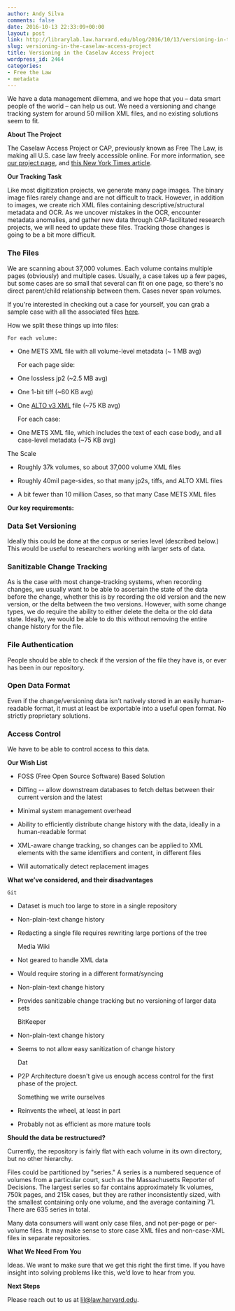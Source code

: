 ```yaml
---
author: Andy Silva
comments: false
date: 2016-10-13 22:33:09+00:00
layout: post
link: http://librarylab.law.harvard.edu/blog/2016/10/13/versioning-in-the-caselaw-access-project/
slug: versioning-in-the-caselaw-access-project
title: Versioning in the Caselaw Access Project
wordpress_id: 2464
categories:
- Free the Law
- metadata
---
```


We have a data management dilemma, and we hope that you – data smart people of the world – can help us out. We need a versioning and change tracking system for around 50 million XML files, and no existing solutions seem to fit.



**About The Project**



The Caselaw Access Project or CAP, previously known as Free The Law, is making all U.S. case law freely accessible online. For more information, see  [our project page](http://lil.law.harvard.edu/projects/caselaw-access-project), and [this New York Times article](http://www.nytimes.com/2015/10/29/us/harvard-law-library-sacrifices-a-trove-for-the-sake-of-a-free-database.html).



**Our Tracking Task**



Like most digitization projects, we generate many page images. The binary image files rarely change and are not difficult to track. However, in addition to images, we create rich XML files containing descriptive/structural metadata and OCR. As we uncover mistakes in the OCR, encounter metadata anomalies, and gather new data through CAP-facilitated research projects, we will need to update these files. Tracking those changes is going to be a bit more difficult.





### The Files





We are scanning about 37,000 volumes. Each volume contains multiple pages (obviously) and multiple cases. Usually, a case takes up a few pages, but some cases are so small that several can fit on one page, so there's no direct parent/child relationship between them. Cases never span volumes. 

If you're interested in checking out a case for yourself, you can grab a sample case with all the associated files [here](https://drive.google.com/file/d/0B0XytYvCOEw-YU41MWNyVEJfNlE/view?usp=sharing). 

How we split these things up into files:






	For each volume:
	
  * One METS XML file with all volume-level metadata (~ 1 MB  avg)





	For each page side:
	
  * One lossless jp2 (~2.5 MB avg)

	
  * One 1-bit tiff (~60 KB avg)

	
  * One [ALTO v3 XML](https://en.wikipedia.org/wiki/ALTO_(XML)) file (~75 KB avg)




	For each case:
	
  * One METS XML file, which includes the text of each case body, and all case-level metadata (~75 KB avg)





The Scale

  * Roughly 37k volumes, so about 37,000 volume XML files


  * Roughly 40mil page-sides, so that many jp2s, tiffs, and ALTO XML files


  * A bit fewer than 10 million Cases, so that many Case METS XML files



**Our key requirements:**




### Data Set Versioning




Ideally this could be done at the corpus or series level (described below.) This would be useful to researchers working with larger sets of data.





### Sanitizable Change Tracking




As is the case with most change-tracking systems, when recording changes, we usually want to be able to ascertain the state of the data before the change, whether this is by recording the old version and the new version, or the delta between the two versions. However, with some change types, we do require the ability to either delete the delta or the old data state. Ideally, we would be able to do this without removing the entire change history for the file.






### File Authentication




People should be able to check if the version of the file they have is, or ever has been in our repository.





### Open Data Format




Even if the change/versioning data isn't natively stored in an easily human-readable format, it must at least be exportable into a useful open format. No strictly proprietary solutions.





### Access Control




We have to be able to control access to this data.




**Our Wish List**



	
  * FOSS (Free Open Source Software) Based Solution

	
  * Diffing -- allow downstream databases to fetch deltas between their current version and the latest

	
  * Minimal system management overhead

	
  * Ability to efficiently distribute change history with the data, ideally in a human-readable format

	
  * XML-aware change tracking, so changes can be applied to XML elements with the same identifiers and content, in different files

	
  * Will automatically detect replacement images



**What we’ve considered, and their disadvantages**



	Git
	
  * Dataset is much too large to store in a single repository

	
  * Non-plain-text change history

	
  * Redacting a single file requires rewriting large portions of the tree




	Media Wiki
	
  * Not geared to handle XML data

	
  * Would require storing in a different format/syncing

	
  * Non-plain-text change history

	
  * Provides sanitizable change tracking but no versioning of larger data sets





	BitKeeper
	
  * Non-plain-text change history

	
  * Seems to not allow easy sanitization of change history





	Dat
	
  * P2P Architecture doesn't give us enough access control for the first phase of the project.





	Something we write ourselves
	
  * Reinvents the wheel, at least in part

	
  * Probably not as efficient as more mature tools



**Should the data be restructured?**


Currently, the repository is fairly flat with each volume in its own directory, but no other hierarchy.





Files could be partitioned by "series." A series is a numbered sequence of volumes from a particular court, such as the Massachusetts Reporter of Decisions. The largest series so far contains approximately 1k volumes, 750k pages, and 215k cases, but they are rather inconsistently sized, with the smallest containing only one volume, and the average containing 71. There are 635 series in total.





Many data consumers will want only case files, and not per-page or per-volume files. It may make sense to store case XML files and non-case-XML files in separate repositories.



**What We Need From You**


Ideas. We want to make sure that we get this right the first time. If you have insight into solving problems like this, we’d love to hear from you. 


**Next Steps**


Please reach out to us at lil@law.harvard.edu.




